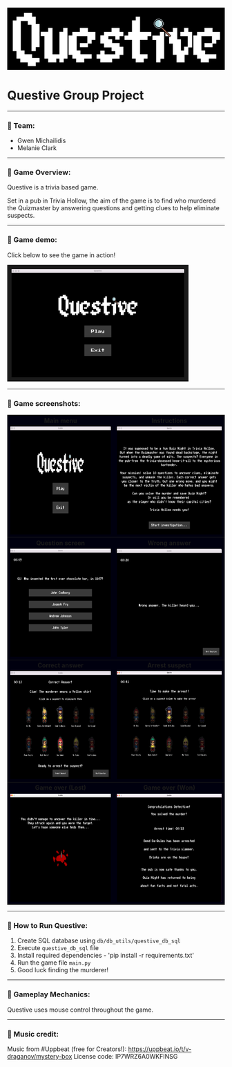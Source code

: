 ![questive_logo_black_bg.png](assets/images/readme_imgs/questive_logo_black_bg.png)

# **Questive Group Project**

***

### 🔎 Team:

+ Gwen Michailidis
+ Melanie Clark

***

### 🔎 Game Overview:

Questive is a trivia based game.

Set in a pub in Trivia Hollow, the aim of the game is to find who murdered the Quizmaster by answering questions and
getting clues to help eliminate suspects.

***

### 🔎 Game demo:

Click below to see the game in action!

<a href="https://www.youtube.com/watch?v=iBGFMvSD3pY
" target="_blank"><img src="assets/images/readme_imgs/questive_main_menu.png"
alt="Questive Demo" width="400" height="250" border="10" /></a>

***

### 🔎 Game screenshots:

<table bgcolor="#00000F">
    <tbody>
        <tr>	
            <th>Main menu</th>
            <th>Instructions</th></tr>
        <tr>         
            <td><img src="assets/images/readme_imgs/questive_main_menu.png" alt="Questive Main menu" width="400" height="250"></td>
            <td><img src="assets/images/readme_imgs/instructions.png" alt="Questive Instructions" width="400" height="250"></td></tr>
        <tr>	
            <th>Question screen</th>
            <th>Wrong answer</th></tr>
        <tr>         
            <td><img src="assets/images/readme_imgs/question_screen.png" alt="Question screen" width="400" height="250"></td>
            <td><img src="assets/images/readme_imgs/wrong_answer.png" alt="Wrong answer" width="400" height="250"></td></tr>
        <tr>
            <th>Correct answer</th>
            <th>Arrest suspect</th></tr>            
        <tr>
            <td><img src="assets/images/readme_imgs/correct_answer_eliminate.png" alt="Correct answer screen" width="400" height="250"></td>
            <td><img src="assets/images/readme_imgs/arrest_suspect.png" alt="Arrest Suspect Screen" width="400" height="250"></td></tr>
        <tr>
            <th>Game over (Lost)</th>
            <th>Game over (Won)</th></tr>            
        <tr>
            <td><img src="assets/images/readme_imgs/game_lost.png" alt="Game over (Lost)" width="400" height="250"></td>
            <td><img src="assets/images/readme_imgs/game_won.png" alt="Game over (won)" width="400" height="250"></td></tr>
</tbody></table>


***

### 🔎 How to Run Questive:

1. Create SQL database using `db/db_utils/questive_db_sql`
2. Execute `questive_db_sql` file
3. Install required dependencies - 'pip install -r requirements.txt'
4. Run the game file `main.py`
5. Good luck finding the murderer!

***

### 🔎 Gameplay Mechanics:

Questive uses mouse control throughout the game.
***

### 🔎 Music credit:

Music from #Uppbeat (free for Creators!):
https://uppbeat.io/t/v-draganov/mystery-box
License code: IP7WRZ6A0WKFINSG

